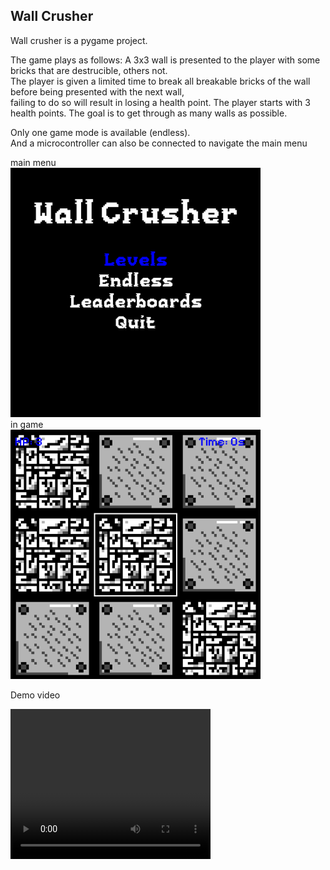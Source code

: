 ## Wall Crusher
Wall crusher is a pygame project.  

The game plays as follows: 
A 3x3 wall is presented to the player with some bricks that are destrucible, others not.   
The player is given a limited time to break all breakable bricks of the wall before being presented with the next wall,  
failing to do so will result in losing a health point.
The player starts with 3 health points.
The goal is to get through as many walls as possible.

Only one game mode is available (endless).  
And a microcontroller can also be connected to navigate the main menu

main menu  
<img src="assets\readme_media\titlescreen.png" alt="alt text" width="400"/>  
in game  
<img src="assets\readme_media\gameexample.png" alt="alt text" width="400"/>

Demo video
<html>
    <video width="320" height="240" controls>
        <source src="assets\readme_media\Demo.mp4" type="video/mp4">
    </video>
</html>
